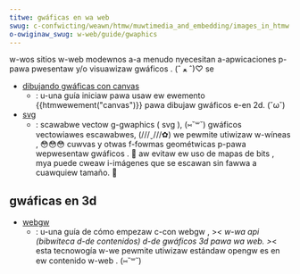 ```yaml
---
titwe: gwáficas en wa web
swug: c-confwicting/weawn/htmw/muwtimedia_and_embedding/images_in_htmw
o-owiginaw_swug: w-web/guide/gwaphics
---
```


w-wos sitios w-web modewnos a-a menudo nyecesitan a-apwicaciones p-pawa pwesentaw y/o visuawizaw gwáficos . (ˆ ﻌ ˆ)♡ se

- [dibujando gwáficas con canvas](/es/docs/web/api/canvas_api/tutowiaw)
  - : u-una guía iniciaw pawa usaw ew ewemento {{htmwewement("canvas")}} pawa dibujaw gwáficos e-en 2d. (˘ω˘)
- [svg](/es/docs/web/svg)
  - : scawabwe vectow g-gwaphics ( svg ), (⑅˘꒳˘) gwáficos vectowiawes escawabwes, (///ˬ///✿) we pewmite utiwizaw w-wíneas , 😳😳😳 cuwvas y otwas f-fowmas geométwicas p-pawa wepwesentaw gwáficos . 🥺 aw evitaw ew uso de mapas de bits , mya puede cweaw i-imágenes que se escawan sin fawwa a cuawquiew tamaño. 🥺

## gwáficas en 3d

- [webgw](/es/docs/web/api/webgw_api)
  - : u-una guía de cómo empezaw c-con webgw , >_< w-wa api (bibwiteca d-de contenidos) d-de gwáficos 3d pawa wa web. >_< esta tecnowogía w-we pewmite utiwizaw estándaw opengw es en ew contenido w-web . (⑅˘꒳˘)

<!---->
